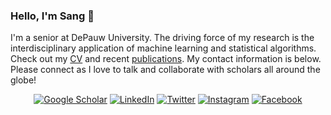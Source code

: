 ### Hello, I'm Sang 👋

I'm a senior at DePauw University. The driving force of my research is the interdisciplinary application of machine learning and statistical algorithms. Check out my <a href="https://drive.google.com/drive/folders/1gsAtxHmku5Iadxs2srXqOUzvMnoRg2jN?usp=sharing">CV</a> and recent <a href="https://scholar.google.com/citations?user=3vc6zDsAAAAJ&hl=en">publications</a>. My contact information is below. Please connect as I love to talk and collaborate with scholars all around the globe!

<p align="center">
<a href="https://scholar.google.com/citations?user=3vc6zDsAAAAJ&hl=en">
<img src="https://img.shields.io/badge/-Google Scholar-%239146FF" alt="Google Scholar" /></a> 
<a href="https://www.linkedin.com/in/sangttruong/">
<img src="https://img.shields.io/badge/-LinkedIn-%233781da" alt="LinkedIn"/></a> 
<a href="https://www.twitter.com/sangttruong">
<img src="https://img.shields.io/badge/-Twitter-%231DA1F2" alt="Twitter" /></a> 
<a href="https://www.instagram.com/sangttruong">
<img src="https://img.shields.io/badge/-Instagram-%23eb13a5" alt="Instagram" /></a> 
<a href="https://www.facebook.com/sangttruong0">
<img src="https://img.shields.io/badge/-Facebook-%4eb13a5" alt="Facebook" /></a> 
</p>
